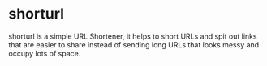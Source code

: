 # shorturl
shorturl is a simple URL Shortener, it helps to short URLs and spit out links that are easier to share instead of sending long URLs that looks messy and occupy lots of space.   
